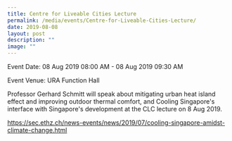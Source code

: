 ```yaml
---
title: Centre for Liveable Cities Lecture
permalink: /media/events/Centre-for-Liveable-Cities-Lecture/
date: 2019-08-08
layout: post
description: ""
image: ""
---
```

Event Date: 08 Aug 2019 08:00 AM - 08 Aug 2019 09:30 AM

Event Venue: URA Function Hall

Professor Gerhard Schmitt will speak about mitigating urban heat island effect and improving outdoor thermal comfort, and Cooling Singapore's interface with Singapore's development at the CLC lecture on 8 Aug 2019.

https://sec.ethz.ch/news-events/news/2019/07/cooling-singapore-amidst-climate-change.html